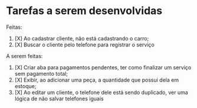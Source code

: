 # Tarefas a serem desenvolvidas

Feitas:

1. [X] Ao cadastrar cliente, não está cadastrando o carro;
2. [X] Buscar o cliente pelo telefone para registrar o serviço

A serem feitas:
1. [X] Criar aba para pagamentos pendentes, ter como finalizar um serviço sem pagamento total;
2. [X] Exibir, ao adicionar uma peça, a quantidade que possui dela em estoque;
3. [X] Ao editar um cliente, o telefone dele está sendo duplicado, ver uma lógica de não salvar telefones iguais